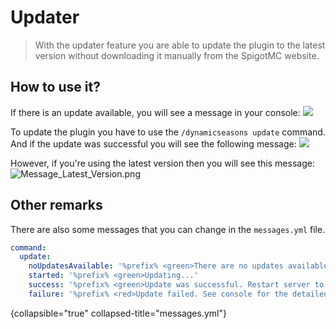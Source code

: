 # Updater

> With the updater feature you are able to update 
> the plugin to the latest version without downloading 
> it manually from the SpigotMC website.

## How to use it?

If there is an update available, you will see a message in your console:
![](Message_In_Console.png)

To update the plugin you have to use the ``/dynamicseasons update`` command.
And if the update was successful you will see the following message:
![](Update_Successful.png)

However, if you're using the latest version then you will see this message:
![Message_Latest_Version.png](Message_Latest_Version.png)

## Other remarks

There are also some messages that you can change in the `messages.yml` file.

```yaml
command:
  update:
    noUpdatesAvailable: '%prefix% <green>There are no updates available.'
    started: '%prefix% <green>Updating...'
    success: '%prefix% <green>Update was successful. Restart server to use the update.'
    failure: '%prefix% <red>Update failed. See console for the detailed error.'
```
{collapsible="true" collapsed-title="messages.yml"}